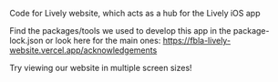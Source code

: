 Code for Lively website, which acts as a hub for the Lively iOS app

Find the packages/tools we used to develop this app in the package-lock.json or look here for the main ones: https://fbla-lively-website.vercel.app/acknowledgements

Try viewing our website in multiple screen sizes!
